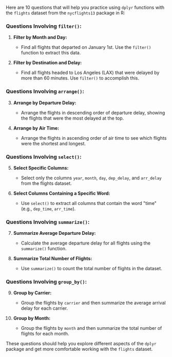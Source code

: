 Here are 10 questions that will help you practice using `dplyr` functions with the `flights` dataset from the `nycflights13` package in R:

### Questions Involving `filter()`:
1. **Filter by Month and Day:**  
   - Find all flights that departed on January 1st. Use the `filter()` function to extract this data.

2. **Filter by Destination and Delay:**  
   - Find all flights headed to Los Angeles (LAX) that were delayed by more than 60 minutes. Use `filter()` to accomplish this.

### Questions Involving `arrange()`:
3. **Arrange by Departure Delay:**  
   - Arrange the flights in descending order of departure delay, showing the flights that were the most delayed at the top.

4. **Arrange by Air Time:**  
   - Arrange the flights in ascending order of air time to see which flights were the shortest and longest.

### Questions Involving `select()`:
5. **Select Specific Columns:**  
   - Select only the columns `year`, `month`, `day`, `dep_delay`, and `arr_delay` from the flights dataset.

6. **Select Columns Containing a Specific Word:**  
   - Use `select()` to extract all columns that contain the word "time" (e.g., `dep_time`, `arr_time`).

### Questions Involving `summarize()`:
7. **Summarize Average Departure Delay:**  
   - Calculate the average departure delay for all flights using the `summarize()` function.

8. **Summarize Total Number of Flights:**  
   - Use `summarize()` to count the total number of flights in the dataset.

### Questions Involving `group_by()`:
9. **Group by Carrier:**  
   - Group the flights by `carrier` and then summarize the average arrival delay for each carrier.

10. **Group by Month:**  
    - Group the flights by `month` and then summarize the total number of flights for each month.

These questions should help you explore different aspects of the `dplyr` package and get more comfortable working with the `flights` dataset.